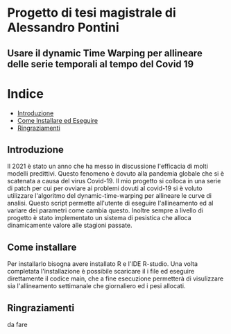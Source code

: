 
# Progetto di tesi magistrale di Alessandro Pontini
## Usare il dynamic Time Warping per allineare delle serie temporali al tempo del Covid 19

# Indice

- [Introduzione](#Introduzione)
- [Come Installare ed Eseguire](#come-installare-ed-eseguire)
- [Ringraziamenti](#ringraziamenti)

## Introduzione
Il 2021 è stato un anno che ha messo in discussione l'efficacia di molti modelli predittivi. Questo fenomeno è dovuto alla pandemia globale che si è scatenata a causa del virus Covid-19. Il mio progetto si colloca in una serie di patch per cui per ovviare ai problemi dovuti al covid-19 si è voluto utilizzare l'algoritmo del dynamic-time-warping per allineare le curve di analisi. Questo script permette all'utente di eseguire l'allineamento ed al variare dei parametri come cambia questo. Inoltre sempre a livello di progetto è stato implementato un sistema di pesistica che alloca dinamicamente valore alle stagioni passate.

## Come installare
Per installarlo bisogna avere installato R e l'IDE R-studio. Una volta completata l'installazione è possibile scaricare il i file ed eseguire direttamente il codice main, che a fine esecuzione permetterà di visulizzare sia l'allineamento settimanale che giornaliero ed i pesi allocati.

## Ringraziamenti
da fare
